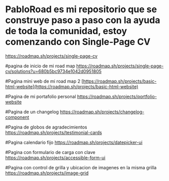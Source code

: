 # PabloRoad es mi repositorio que se construye paso a paso con la ayuda de toda la comunidad, estoy comenzando con Single-Page CV
https://roadmap.sh/projects/single-page-cv

#pagina de inicio de mi road map
https://roadmap.sh/projects/single-page-cv/solutions?u=680b5bc9734e1042d0951805

#Pagina mini web de mi road map 2
[https://roadmap.sh/projects/basic-html-website](https://roadmap.sh/projects/basic-html-website)

#Pagina de mi portafolio personal
https://roadmap.sh/projects/portfolio-website

#Pagina de un changelog
https://roadmap.sh/projects/changelog-component

#Pagina de globos de agradecimientos
https://roadmap.sh/projects/testimonial-cards

#Pagina calendario fijo
https://roadmap.sh/projects/datepicker-ui

#Pagina con formulario de carga con clave
https://roadmap.sh/projects/accessible-form-ui

#Pagina con control de grilla y ubicacion de imagenes en la misma grilla
https://roadmap.sh/projects/image-grid



